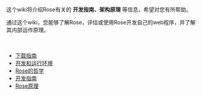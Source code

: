 <a href='Hidden comment: 
Wiki主页，不要含有具体的内容，这里只是放目录
'></a>



这个wiki将介绍Rose有关的 **开发指南、架构原理** 等信息，希望对您有所帮助。<p>
通过这个wiki，您能够了解Rose，评估或使用Rose开发自己的web程序，并了解其内部运作原理。<br>
<br>
<br>
<ul><li><a href='Rose_Download.md'>下载指南</a>
</li><li><a href='Rose_Environment.md'>开发和运行环境</a>
</li><li><a href='Rose_Philosophy.md'>Rose的哲学</a>
</li><li><a href='Rose_Code_Fragment_Controller.md'>开发指南</a>
</li><li><a href='Rose_Architect.md'>Rose原理</a>